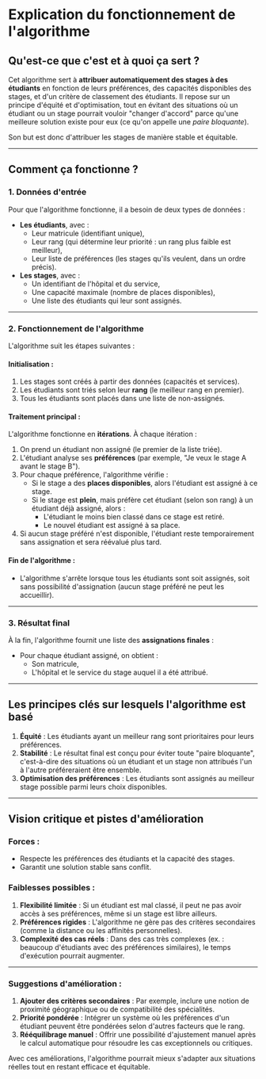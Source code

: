 # Explication du fonctionnement de l'algorithme

## **Qu'est-ce que c'est et à quoi ça sert ?**

Cet algorithme sert à **attribuer automatiquement des stages à des étudiants** en fonction de leurs préférences, des capacités disponibles des stages, et d'un critère de classement des étudiants. Il repose sur un principe d'équité et d'optimisation, tout en évitant des situations où un étudiant ou un stage pourrait vouloir "changer d'accord" parce qu'une meilleure solution existe pour eux (ce qu'on appelle une *paire bloquante*).  

Son but est donc d'attribuer les stages de manière stable et équitable.

---

## **Comment ça fonctionne ?**

### **1. Données d'entrée**
Pour que l'algorithme fonctionne, il a besoin de deux types de données :
- **Les étudiants**, avec :
  - Leur matricule (identifiant unique),
  - Leur rang (qui détermine leur priorité : un rang plus faible est meilleur),
  - Leur liste de préférences (les stages qu'ils veulent, dans un ordre précis).
- **Les stages**, avec :
  - Un identifiant de l'hôpital et du service,
  - Une capacité maximale (nombre de places disponibles),
  - Une liste des étudiants qui leur sont assignés.

---

### **2. Fonctionnement de l'algorithme**

L'algorithme suit les étapes suivantes : 

#### **Initialisation :**
1. Les stages sont créés à partir des données (capacités et services).
2. Les étudiants sont triés selon leur **rang** (le meilleur rang en premier).
3. Tous les étudiants sont placés dans une liste de non-assignés.

#### **Traitement principal :**
L'algorithme fonctionne en **itérations**. À chaque itération :  
1. On prend un étudiant non assigné (le premier de la liste triée).  
2. L'étudiant analyse ses **préférences** (par exemple, "Je veux le stage A avant le stage B").  
3. Pour chaque préférence, l'algorithme vérifie :
   - Si le stage a des **places disponibles**, alors l'étudiant est assigné à ce stage.
   - Si le stage est **plein**, mais préfère cet étudiant (selon son rang) à un étudiant déjà assigné, alors :
     - L'étudiant le moins bien classé dans ce stage est retiré.
     - Le nouvel étudiant est assigné à sa place.
4. Si aucun stage préféré n'est disponible, l'étudiant reste temporairement sans assignation et sera réévalué plus tard.

#### **Fin de l'algorithme :**
- L'algorithme s'arrête lorsque tous les étudiants sont soit assignés, soit sans possibilité d'assignation (aucun stage préféré ne peut les accueillir).

---

### **3. Résultat final**
À la fin, l'algorithme fournit une liste des **assignations finales** :  
- Pour chaque étudiant assigné, on obtient :
  - Son matricule,
  - L'hôpital et le service du stage auquel il a été attribué.

---

## **Les principes clés sur lesquels l'algorithme est basé**

1. **Équité** : Les étudiants ayant un meilleur rang sont prioritaires pour leurs préférences.  
2. **Stabilité** : Le résultat final est conçu pour éviter toute "paire bloquante", c'est-à-dire des situations où un étudiant et un stage non attribués l'un à l'autre préféreraient être ensemble.  
3. **Optimisation des préférences** : Les étudiants sont assignés au meilleur stage possible parmi leurs choix disponibles.  

---

## **Vision critique et pistes d'amélioration**

### **Forces :**
- Respecte les préférences des étudiants et la capacité des stages.
- Garantit une solution stable sans conflit.

### **Faiblesses possibles :**
1. **Flexibilité limitée** : Si un étudiant est mal classé, il peut ne pas avoir accès à ses préférences, même si un stage est libre ailleurs.
2. **Préférences rigides** : L'algorithme ne gère pas des critères secondaires (comme la distance ou les affinités personnelles).
3. **Complexité des cas réels** : Dans des cas très complexes (ex. : beaucoup d'étudiants avec des préférences similaires), le temps d'exécution pourrait augmenter.

---

### **Suggestions d'amélioration :**
1. **Ajouter des critères secondaires** : Par exemple, inclure une notion de proximité géographique ou de compatibilité des spécialités.
2. **Priorité pondérée** : Intégrer un système où les préférences d'un étudiant peuvent être pondérées selon d'autres facteurs que le rang.
3. **Rééquilibrage manuel** : Offrir une possibilité d'ajustement manuel après le calcul automatique pour résoudre les cas exceptionnels ou critiques.

Avec ces améliorations, l'algorithme pourrait mieux s'adapter aux situations réelles tout en restant efficace et équitable.
